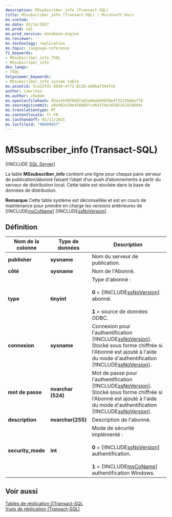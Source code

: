 ```yaml
---
description: MSsubscriber_info (Transact-SQL)
title: MSsubscriber_info (Transact-SQL) | Microsoft Docs
ms.custom: ''
ms.date: 03/14/2017
ms.prod: sql
ms.prod_service: database-engine
ms.reviewer: ''
ms.technology: replication
ms.topic: language-reference
f1_keywords:
- MSsubscriber_info_TSQL
- MSsubscriber_info
dev_langs:
- TSQL
helpviewer_keywords:
- MSsubscriber_info system table
ms.assetid: 5ca22f41-6020-4f72-8110-e69baf3447cb
author: cawrites
ms.author: chadam
ms.openlocfilehash: 05ea16f0f6687a82a04ab04039edf3223bb8ef70
ms.sourcegitcommit: a9e982e30e458866fcd64374e3458516182d604c
ms.translationtype: MT
ms.contentlocale: fr-FR
ms.lasthandoff: 01/11/2021
ms.locfileid: "98099657"
---
```

# <a name="mssubscriber_info-transact-sql"></a>MSsubscriber_info (Transact-SQL)
[!INCLUDE [SQL Server](../../includes/applies-to-version/sqlserver.md)]

  La table **MSsubscriber_info** contient une ligne pour chaque paire serveur de publication/abonné faisant l’objet d’un push d’abonnements à partir du serveur de distribution local. Cette table est stockée dans la base de données de distribution.  
  
 **Remarque** Cette table système est déconseillée et est en cours de maintenance pour prendre en charge les versions antérieures de [!INCLUDE[msCoName](../../includes/msconame-md.md)] [!INCLUDE[ssNoVersion](../../includes/ssnoversion-md.md)] .  
  
## <a name="definition"></a>Définition  
  
|Nom de la colonne|Type de données|Description|  
|-----------------|---------------|-----------------|  
|**publisher**|**sysname**|Nom du serveur de publication.|  
|**côté**|**sysname**|Nom de l'Abonné.|  
|**type**|**tinyint**|Type d'abonné :<br /><br /> **0**  =  [!INCLUDE[ssNoVersion](../../includes/ssnoversion-md.md)] abonné.<br /><br /> **1** = source de données ODBC.|  
|**connexion**|**sysname**|Connexion pour l'authentification [!INCLUDE[ssNoVersion](../../includes/ssnoversion-md.md)]. Stocké sous forme chiffrée si l'Abonné est ajouté à l'aide du mode d'authentification [!INCLUDE[ssNoVersion](../../includes/ssnoversion-md.md)].|  
|**mot de passe**|**nvarchar (524)**|Mot de passe pour l'authentification [!INCLUDE[ssNoVersion](../../includes/ssnoversion-md.md)]. Stocké sous forme chiffrée si l'Abonné est ajouté à l'aide du mode d'authentification [!INCLUDE[ssNoVersion](../../includes/ssnoversion-md.md)].|  
|**description**|**nvarchar(255)**|Description de l'abonné.|  
|**security_mode**|**int**|Mode de sécurité implémenté :<br /><br /> **0**  =  [!INCLUDE[ssNoVersion](../../includes/ssnoversion-md.md)] authentification.<br /><br /> **1**  =  [!INCLUDE[msCoName](../../includes/msconame-md.md)] authentification Windows.|  
  
## <a name="see-also"></a>Voir aussi  
 [Tables de réplication &#40;&#41;Transact-SQL ](../../relational-databases/system-tables/replication-tables-transact-sql.md)   
 [Vues de réplication &#40;Transact-SQL&#41;](../../relational-databases/system-views/replication-views-transact-sql.md)  
  
  
